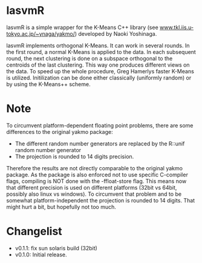 # lasvmR

lasvmR is a simple wrapper for the K-Means C++ library 
(see www.tkl.iis.u-tokyo.ac.jp/~ynaga/yakmo/) developed
by Naoki Yoshinaga.

lasvmR implements orthogonal K-Means. It can work in several rounds.
In the first round, a normal K-Means is applied to the data.
In each subsequent round, the next clustering is done on a subspace orthogonal
to the centroids of the last clustering. This way one produces different
views on the data.
To speed up the whole procedure, Greg Hamerlys faster K-Means
is utilized. Initilization can be done either classically (uniformly random)
or by using the K-Means++ scheme.


# Note

To circumvent platform-dependent floating point problems, there are some differences to the original yakmo package:

- The different random number generators are replaced by the R::unif random number generator
- The projection is rounded to 14 digits precision. 

Therefore the results are not directly comparable to the original yakmo package. As the package is also enforced not to use 
specific C-compiler flags, compiling is NOT done with the -ffloat-store flag. This means now that different precision is used
on different platforms (32bit vs 64bit, possibly also linux vs windows). To circumvent that problem and to be somewhat platform-independent the projection is rounded to 14 digits. That might hurt a bit, but hopefully not too much. 




# Changelist

- v0.1.1: fix sun solaris build (32bit)
- v0.1.0: Initial release.
